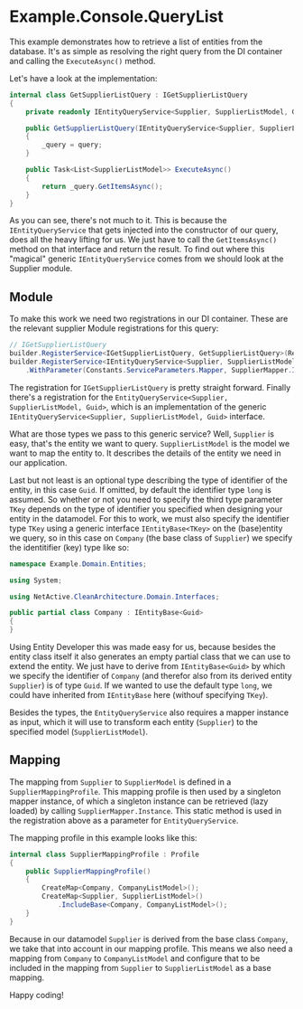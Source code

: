 # Example.Console.QueryList

This example demonstrates how to retrieve a list of entities from the database. 
It's as simple as resolving the right query from the DI container and calling the `ExecuteAsync()` method.

Let's have a look at the implementation:

```csharp
internal class GetSupplierListQuery : IGetSupplierListQuery
{
    private readonly IEntityQueryService<Supplier, SupplierListModel, Guid> _query;

    public GetSupplierListQuery(IEntityQueryService<Supplier, SupplierListModel, Guid> query)
    {
        _query = query;
    }

    public Task<List<SupplierListModel>> ExecuteAsync()
    {
        return _query.GetItemsAsync();
    }
}
```
As you can see, there's not much to it. 
This is because the `IEntityQueryService` that gets injected into the constructor of our query, does all the heavy lifting for us.
We just have to call the `GetItemsAsync()` method on that interface and return the result.
To find out where this "magical" generic `IEntityQueryService` comes from we should look at the Supplier module.

## Module
To make this work we need two registrations in our DI container.
These are the relevant supplier Module registrations for this query:

```csharp
// IGetSupplierListQuery
builder.RegisterService<IGetSupplierListQuery, GetSupplierListQuery>(RegisterSingleInstance);
builder.RegisterService<IEntityQueryService<Supplier, SupplierListModel, Guid>, EntityQueryService<Supplier, SupplierListModel, Guid>>(RegisterSingleInstance)
    .WithParameter(Constants.ServiceParameters.Mapper, SupplierMapper.Instance);
```

The registration for `IGetSupplierListQuery` is pretty straight forward.
Finally there's a registration for the `EntityQueryService<Supplier, SupplierListModel, Guid>`, which is an implementation of the generic `IEntityQueryService<Supplier, SupplierListModel, Guid>` interface.

What are those types we pass to this generic service?
Well, `Supplier` is easy, that's the entity we want to query. `SupplierListModel` is the model we want to map the entity to. It describes the details of the entity we need in our application.

Last but not least is an optional type describing the type of identifier of the entity, in this case `Guid`. 
If omitted, by default the identifier type `long` is assumed. So whether or not you need to specify the third type parameter `TKey` depends on the type of identifier you specified when designing your entity in the datamodel.
For this to work, we must also specify the identifier type `TKey` using a generic interface `IEntityBase<TKey>` on the (base)entity we query, so in this case on `Company` (the base class of `Supplier`) we specify the identitifier (key) type like so:

```csharp
namespace Example.Domain.Entities;

using System;

using NetActive.CleanArchitecture.Domain.Interfaces;

public partial class Company : IEntityBase<Guid>
{
}
```
Using Entity Developer this was made easy for us, because besides the entity class itself it also generates an empty partial class that we can use to extend the entity.
We just have to derive from `IEntityBase<Guid>` by which we specify the identifier of `Company` (and therefor also from its derived entity `Supplier`) is of type `Guid`. 
If we wanted to use the default type `long`, we could have inherited from `IEntityBase` here (withouf specifying `TKey`).

Besides the types, the `EntityQueryService` also requires a mapper instance as input, which it will use to transform each entity (`Supplier`) to the specified model (`SupplierListModel`).

## Mapping
The mapping from `Supplier` to `SupplierModel` is defined in a `SupplierMappingProfile`. 
This mapping profile is then used by a singleton mapper instance, of which a singleton instance can be retrieved (lazy loaded) by calling `SupplierMapper.Instance`. 
This static method is used in the registration above as a parameter for `EntityQueryService`.

The mapping profile in this example looks like this:

```csharp
internal class SupplierMappingProfile : Profile
{
    public SupplierMappingProfile()
    {
        CreateMap<Company, CompanyListModel>();
        CreateMap<Supplier, SupplierListModel>()
            .IncludeBase<Company, CompanyListModel>();
    }
}
```

Because in our datamodel `Supplier` is derived from the base class `Company`, we take that into account in our mapping profile.
This means we also need a mapping from `Company` to `CompanyListModel` and configure that to be included in the mapping from `Supplier` to `SupplierListModel` as a base mapping.

Happy coding!

